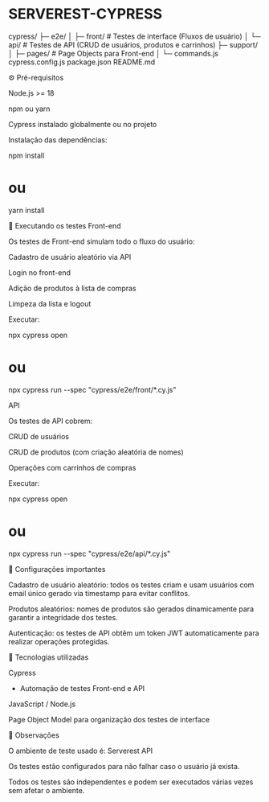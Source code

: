# SERVEREST-CYPRESS

cypress/
├─ e2e/
│  ├─ front/        # Testes de interface (Fluxos de usuário)
│  └─ api/          # Testes de API (CRUD de usuários, produtos e carrinhos)
├─ support/
│  ├─ pages/        # Page Objects para Front-end
│  └─ commands.js
cypress.config.js
package.json
README.md


⚙️ Pré-requisitos

Node.js >= 18

npm ou yarn

Cypress instalado globalmente ou no projeto

Instalação das dependências:

npm install
# ou
yarn install

🚀 Executando os testes
Front-end

Os testes de Front-end simulam todo o fluxo do usuário:

Cadastro de usuário aleatório via API

Login no front-end

Adição de produtos à lista de compras

Limpeza da lista e logout

Executar:

npx cypress open
# ou
npx cypress run --spec "cypress/e2e/front/*.cy.js"

API

Os testes de API cobrem:

CRUD de usuários

CRUD de produtos (com criação aleatória de nomes)

Operações com carrinhos de compras

Executar:

npx cypress open
# ou
npx cypress run --spec "cypress/e2e/api/*.cy.js"

🔧 Configurações importantes

Cadastro de usuário aleatório: todos os testes criam e usam usuários com email único gerado via timestamp para evitar conflitos.

Produtos aleatórios: nomes de produtos são gerados dinamicamente para garantir a integridade dos testes.

Autenticação: os testes de API obtêm um token JWT automaticamente para realizar operações protegidas.

🧪 Tecnologias utilizadas

Cypress
 - Automação de testes Front-end e API

JavaScript / Node.js

Page Object Model para organização dos testes de interface

📌 Observações

O ambiente de teste usado é: Serverest API

Os testes estão configurados para não falhar caso o usuário já exista.

Todos os testes são independentes e podem ser executados várias vezes sem afetar o ambiente.
